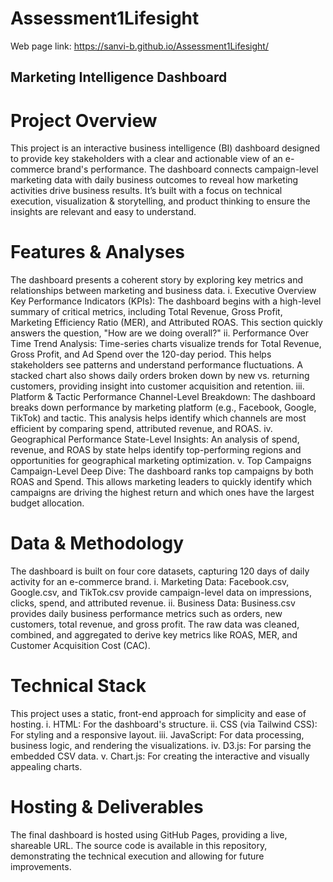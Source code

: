 # Assessment1Lifesight
Web page link: https://sanvi-b.github.io/Assessment1Lifesight/

## Marketing Intelligence Dashboard

# Project Overview
This project is an interactive business intelligence (BI) dashboard designed to provide key stakeholders with a clear and actionable view of an e-commerce brand's performance. The dashboard connects campaign-level marketing data with daily business outcomes to reveal how marketing activities drive business results. It’s built with a focus on technical execution, visualization & storytelling, and product thinking to ensure the insights are relevant and easy to understand. 

# Features & Analyses
The dashboard presents a coherent story by exploring key metrics and relationships between marketing and business data. 
i. Executive Overview
Key Performance Indicators (KPIs): The dashboard begins with a high-level summary of critical metrics, including Total Revenue, Gross Profit, Marketing Efficiency Ratio (MER), and Attributed ROAS. This section quickly answers the question, "How are we doing overall?" 
ii. Performance Over Time
Trend Analysis: Time-series charts visualize trends for Total Revenue, Gross Profit, and Ad Spend over the 120-day period.  This helps stakeholders see patterns and understand performance fluctuations. A stacked chart also shows daily orders broken down by new vs. returning customers, providing insight into customer acquisition and retention.
iii. Platform & Tactic Performance
Channel-Level Breakdown: The dashboard breaks down performance by marketing platform (e.g., Facebook, Google, TikTok) and tactic. This analysis helps identify which channels are most efficient by comparing spend, attributed revenue, and ROAS. 
iv. Geographical Performance
State-Level Insights: An analysis of spend, revenue, and ROAS by state helps identify top-performing regions and opportunities for geographical marketing optimization.
v. Top Campaigns
Campaign-Level Deep Dive: The dashboard ranks top campaigns by both ROAS and Spend. This allows marketing leaders to quickly identify which campaigns are driving the highest return and which ones have the largest budget allocation.

# Data & Methodology
The dashboard is built on four core datasets, capturing 120 days of daily activity for an e-commerce brand. 
i. Marketing Data: Facebook.csv, Google.csv, and TikTok.csv provide campaign-level data on impressions, clicks, spend, and attributed revenue. 
ii. Business Data: Business.csv provides daily business performance metrics such as orders, new customers, total revenue, and gross profit. 
The raw data was cleaned, combined, and aggregated to derive key metrics like ROAS, MER, and Customer Acquisition Cost (CAC). 

# Technical Stack
This project uses a static, front-end approach for simplicity and ease of hosting.
i. HTML: For the dashboard's structure.
ii. CSS (via Tailwind CSS): For styling and a responsive layout.
iii. JavaScript: For data processing, business logic, and rendering the visualizations.
iv. D3.js: For parsing the embedded CSV data.
v. Chart.js: For creating the interactive and visually appealing charts.

# Hosting & Deliverables
The final dashboard is hosted using GitHub Pages, providing a live, shareable URL. The source code is available in this repository, demonstrating the technical execution and allowing for future improvements.
